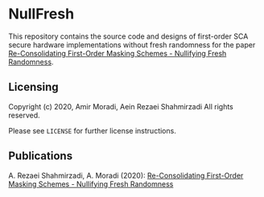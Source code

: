 # NullFresh

This repository contains the source code and designs of first-order SCA secure hardware implementations without fresh randomness
for the paper [Re-Consolidating First-Order Masking Schemes - Nullifying Fresh Randomness](https://eprint.iacr.org/2020/). 

## Licensing
Copyright (c) 2020, Amir Moradi, Aein Rezaei Shahmirzadi
All rights reserved.

Please see `LICENSE` for further license instructions.

## Publications
A. Rezaei Shahmirzadi, A. Moradi (2020): [Re-Consolidating First-Order Masking Schemes - Nullifying Fresh Randomness](https://eprint.iacr.org/2020/)
